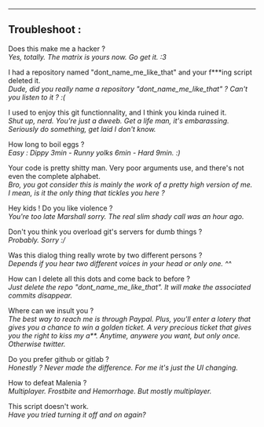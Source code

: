 

---

## Troubleshoot :

Does this make me a hacker ?<br>
*Yes, totally. The matrix is yours now. Go get it. :3*

I had a repository named "dont_name_me_like_that" and your f\*\*\*ing script deleted it.<br>
*Dude, did you really name a repository "dont_name_me_like_that" ? Can't you listen to it ? :(*

I used to enjoy this git functionnality, and I think you kinda ruined it.<br>
*Shut up, nerd. You're just a dweeb. Get a life man, it's embarassing. Seriously do something, get laid I don't know.*

How long to boil eggs ?<br>
*Easy : Dippy 3min - Runny yolks 6min - Hard 9min. :)*

Your code is pretty shitty man. Very poor arguments use, and there's not even the complete alphabet.<br>
*Bro, you got consider this is mainly the work of a pretty high version of me. I mean, is it the only thing that tickles you here ?*

Hey kids ! Do you like violence ?<br>
*You're too late Marshall sorry. The real slim shady call was an hour ago.*

Don't you think you overload git's servers for dumb things ?<br>
*Probably. Sorry :/*

Was this dialog thing really wrote by two different persons ?<br>
*Depends if you hear two different voices in your head or only one. ^^*

How can I delete all this dots and come back to before ?<br>
*Just delete the repo "dont_name_me_like_that". It will make the associated commits disappear.*

Where can we insult you ?<br>
*The best way to reach me is through Paypal. Plus, you'll enter a lotery that gives you a chance to win a golden ticket. A very precious ticket that gives you the right to kiss my a\*\*. Anytime, anywere you want, but only once. Otherwise twitter.*

Do you prefer github or gitlab ?<br>
*Honestly ? Never made the difference. For me it's just the UI changing.*

How to defeat Malenia ?<br>
*Multiplayer. Frostbite and Hemorrhage. But mostly multiplayer.*

This script doesn't work.<br>
*Have you tried turning it off and on again?*
